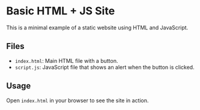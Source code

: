 # Basic HTML + JS Site

This is a minimal example of a static website using HTML and JavaScript.

## Files
- `index.html`: Main HTML file with a button.
- `script.js`: JavaScript file that shows an alert when the button is clicked.

## Usage
Open `index.html` in your browser to see the site in action.
